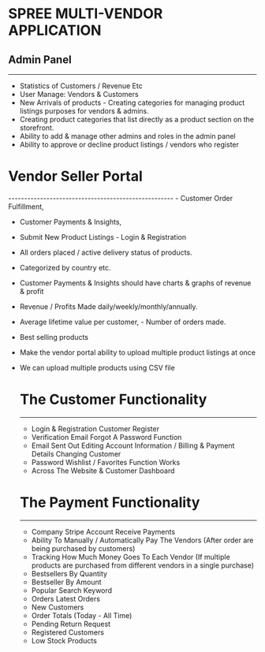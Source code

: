 # SPREE MULTI-VENDOR APPLICATION

## Admin Panel
-----------------------------------------------------
- Statistics of Customers / Revenue Etc 
- User Manage: Vendors &amp; Customers  
- New Arrivals of products - Creating categories for managing product listings purposes for vendors &amp; admins. 
- Creating product categories that list directly as a product section on the storefront. 
- Ability to add &amp; manage other admins and roles in the admin panel 
- Ability to approve or decline product listings / vendors who register

# Vendor Seller Portal
---------------------------------------------------- - Customer Order Fulfillment,  
- Customer Payments &amp; Insights,  
- Submit New Product Listings - Login &amp; Registration 
- All orders placed / active delivery status of products.  
- Categorized by country etc.  
- Customer Payments &amp; Insights should have charts &amp; graphs of revenue &amp; profit  
- Revenue / Profits Made daily/weekly/monthly/annually.  
- Average lifetime value per customer,  - Number of orders made.  
- Best selling products 
- Make the vendor portal ability to upload multiple product listings at once  
- We can upload multiple products using CSV file 

  # The Customer Functionality
  --------------------------------------------------
  - Login &amp; Registration Customer Register
  - Verification Email Forgot A Password Function
  - Email Sent Out Editing Account Information / Billing &amp; Payment Details Changing Customer
  - Password Wishlist / Favorites Function Works
  - Across The Website &amp; Customer Dashboard
  
  # The Payment Functionality
  --------------------------------------------------
  - Company Stripe Account Receive Payments 
  - Ability To Manually / Automatically Pay The Vendors   (After order are being purchased by customers)
  - Tracking How Much Money Goes To Each Vendor  (If multiple products are purchased from different vendors in a single purchase)
  - Bestsellers By Quantity
  - Bestseller By Amount
  - Popular Search Keyword
  - Orders  Latest Orders 
  - New Customers
  - Order Totals (Today - All Time)
  - Pending Return Request
  - Registered Customers
  - Low Stock Products  

